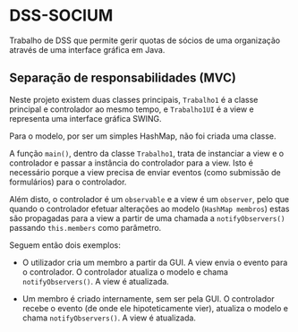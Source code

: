 # DSS-SOCIUM

Trabalho de DSS que permite gerir quotas de sócios de uma organização através de uma interface gráfica em Java.

## Separação de responsabilidades (MVC)

Neste projeto existem duas classes principais, `Trabalho1` é a classe principal e controlador ao mesmo tempo, e `Trabalho1UI` é a view e representa uma interface gráfica SWING.

Para o modelo, por ser um simples HashMap, não foi criada uma classe.

A função `main()`, dentro da classe `Trabalho1`, trata de instanciar a view e o controlador e passar a instância do controlador para a view. Isto é necessário porque a view precisa de enviar eventos (como submissão de formulários) para o controlador.

Além disto, o controlador é um `observable` e a view é um `observer`, pelo que quando o controlador efetuar alterações ao modelo (`HashMap membros`) estas são propagadas para a view a partir de uma chamada a `notifyObservers()` passando `this.members` como parâmetro.

Seguem então dois exemplos:

* O utilizador cria um membro a partir da GUI. A view envia o evento para o controlador. O controlador atualiza o modelo e chama `notifyObservers()`. A view é atualizada.

* Um membro é criado internamente, sem ser pela GUI. O controlador recebe o evento (de onde ele hipoteticamente vier), atualiza o modelo e chama `notifyObservers()`. A view é atualizada.

